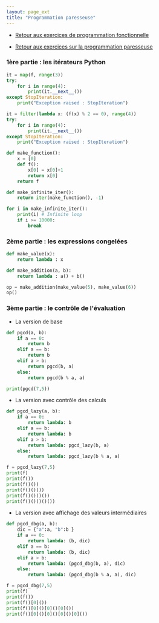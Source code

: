 ```yaml
---
layout: page_ext
title: "Programmation paresseuse"
---
```


- [Retour aux exercices de programmation fonctionnelle](./td_functional.md)

- [Retour aux exercices sur la programmation paresseuse](./td_laziness.md)

### 1ère partie : les itérateurs Python

```python
it = map(f, range(3))
try:
    for i in range(4):
        print(it.__next__())
except StopIteration:
    print("Exception raised : StopIteration")
```

```python
it = filter(lambda x: (f(x) % 2 == 0), range(4))
try:
    for i in range(4):
        print(it.__next__())
except StopIteration:
    print("Exception raised : StopIteration")
```

```python
def make_function():
    x = [0]
    def f():
        x[0] = x[0]+1
        return x[0]
    return f

def make_infinite_iter():
    return iter(make_function(), -1)

for i in make_infinite_iter():
	print(i) # Infinite loop
	if i >= 10000:
		break
```

### 2ème partie : les expressions congelées

```python
def make_value(x):
    return lambda : x

def make_addition(a, b):
    return lambda : a() + b()

op = make_addition(make_value(5), make_value(6))
op()
```

### 3ème partie : le contrôle de l'évaluation

- La version de base

```python
def pgcd(a, b):
    if a == 0:
        return b
    elif a == b:
        return b
    elif a > b:
        return pgcd(b, a)
    else:
        return pgcd(b % a, a)
```

```python
print(pgcd(7,5))
```

- La version avec contrôle des calculs

```python
def pgcd_lazy(a, b):
    if a == 0:
        return lambda: b
    elif a == b:
        return lambda: b
    elif a > b:
        return lambda: pgcd_lazy(b, a)
    else:
        return lambda: pgcd_lazy(b % a, a)
```

```python
f = pgcd_lazy(7,5)
print(f)
print(f())
print(f()())
print(f()()())
print(f()()()())
print(f()()()()())
```

- La version avec affichage des valeurs intermédiaires

```python
def pgcd_dbg(a, b):
    dic = {"a":a, "b":b }
    if a == 0:
        return lambda: (b, dic)
    elif a == b:
        return lambda: (b, dic)
    elif a > b:
        return lambda: (pgcd_dbg(b, a), dic)
    else:
        return lambda: (pgcd_dbg(b % a, a), dic)
```

```python
f = pgcd_dbg(7,5)
print(f)
print(f())
print(f()[0]())
print(f()[0]()[0]()[0]())
print(f()[0]()[0]()[0]()[0]())
```
